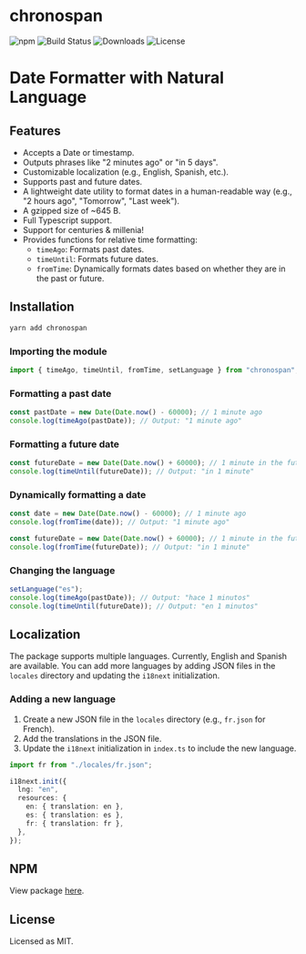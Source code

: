 # chronospan

![npm](https://img.shields.io/npm/v/chronospan)
![Build Status](https://github.com/orlovcs/chronospan/actions/workflows/ci.yml/badge.svg)
![Downloads](https://img.shields.io/npm/dt/chronospan)
![License](https://img.shields.io/npm/l/chronospan)

# Date Formatter with Natural Language

## Features

- Accepts a Date or timestamp.
- Outputs phrases like "2 minutes ago" or "in 5 days".
- Customizable localization (e.g., English, Spanish, etc.).
- Supports past and future dates.
- A lightweight date utility to format dates in a human-readable way (e.g., "2 hours ago", "Tomorrow", "Last week").
- A gzipped size of ~645 B.
- Full Typescript support.
- Support for centuries & millenia!
- Provides functions for relative time formatting:
  - `timeAgo`: Formats past dates.
  - `timeUntil`: Formats future dates.
  - `fromTime`: Dynamically formats dates based on whether they are in the past or future.

## Installation

```sh
yarn add chronospan
```

### Importing the module

```typescript
import { timeAgo, timeUntil, fromTime, setLanguage } from "chronospan";
```

### Formatting a past date

```typescript
const pastDate = new Date(Date.now() - 60000); // 1 minute ago
console.log(timeAgo(pastDate)); // Output: "1 minute ago"
```

### Formatting a future date

```typescript
const futureDate = new Date(Date.now() + 60000); // 1 minute in the future
console.log(timeUntil(futureDate)); // Output: "in 1 minute"
```

### Dynamically formatting a date

```typescript
const date = new Date(Date.now() - 60000); // 1 minute ago
console.log(fromTime(date)); // Output: "1 minute ago"

const futureDate = new Date(Date.now() + 60000); // 1 minute in the future
console.log(fromTime(futureDate)); // Output: "in 1 minute"
```

### Changing the language

```typescript
setLanguage("es");
console.log(timeAgo(pastDate)); // Output: "hace 1 minutos"
console.log(timeUntil(futureDate)); // Output: "en 1 minutos"
```

## Localization

The package supports multiple languages. Currently, English and Spanish are available. You can add more languages by adding JSON files in the `locales` directory and updating the `i18next` initialization.

### Adding a new language

1. Create a new JSON file in the `locales` directory (e.g., `fr.json` for French).
2. Add the translations in the JSON file.
3. Update the `i18next` initialization in `index.ts` to include the new language.

```typescript
import fr from "./locales/fr.json";

i18next.init({
  lng: "en",
  resources: {
    en: { translation: en },
    es: { translation: es },
    fr: { translation: fr },
  },
});
```

## NPM

View package [here](https://www.npmjs.com/package/chronospan).

## License

Licensed as MIT.
